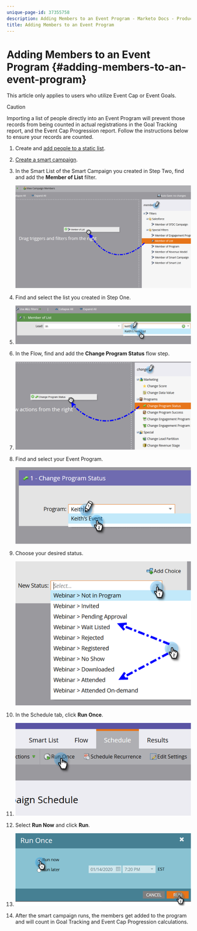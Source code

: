 ```yaml
---
unique-page-id: 37355758
description: Adding Members to an Event Program - Marketo Docs - Product Documentation
title: Adding Members to an Event Program
---
```


# Adding Members to an Event Program {#adding-members-to-an-event-program}

This article only applies to users who utilize Event Cap or Event Goals.

>[!CAUTION]
>
>Importing a list of people directly into an Event Program will prevent those records from being counted in actual registrations in the Goal Tracking report, and the Event Cap Progression report. Follow the instructions below to ensure your records are counted.

1. Create and [add people to a static list](http://docs.marketo.com/x/ecKt).
1. [Create a smart campaign](http://docs.marketo.com/x/M4AR).
1. In the Smart List of the Smart Campaign you created in Step Two, find and add the **Member of List** filter.

   ![](assets/three.png)

1. Find and select the list you created in Step One.
1. ![](assets/four.png)

1. In the Flow, find and add the **Change Program Status** flow step.
1. ![](assets/five.png)

1. Find and select your Event Program.

   ![](assets/six.png)

1. Choose your desired status.

   ![](assets/seven.png)

1. In the Schedule tab, click **Run Once**.
1. ![](assets/eight.png)

1. Select **Run Now** and click **Run**.
1. ![](assets/nine.png)

1. After the smart campaign runs, the members get added to the program and will count in Goal Tracking and Event Cap Progression calculations.

